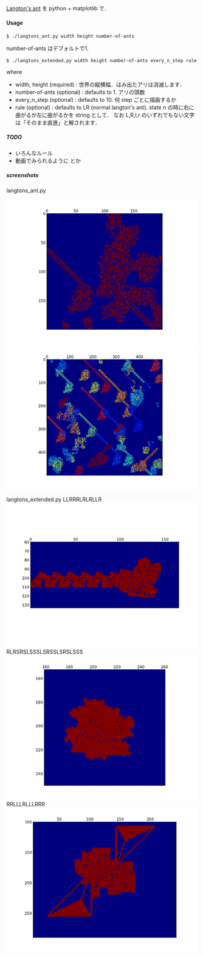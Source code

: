 [Langton's ant][1] を python + matplotlib で．

#### Usage
``` 
$ ./langtons_ant.py width height number-of-ants
```
number-of-ants はデフォルトで1.

``` 
$ ./langtons_extended.py width height number-of-ants every_n_step rule
```
where
  
* width, height (required)  : 世界の縦横幅．はみ出たアリは消滅します．
* number-of-ants (optional) : defaults to 1. アリの頭数
* every_n_step (optional)   : defaults to 10. 何 step ごとに描画するか
* rule (optional)           : defaults to LR (normal langton's ant). state n の時に右に曲がるか左に曲がるかを string として．
なお L,R,l,r のいずれでもない文字は「そのまま直進」と解されます．


##### TODO 
* いろんなルール
* 動画でみられるように
とか

##### screenshots
langtons_ant.py

![screenshot 1](./screenshots/figure_1.png) 
![screenshot 2](./screenshots/figure_2.png)

langtons_extended.py
LLRRRLRLRLLR
![LLRRRLRLRLLR](./screenshots/LLRRRLRLRLLR.png)
RLRSRSLSSSLSRSSLSRSLSSS
![RLRSRSLSSSLSRSSLSRSLSSS](./screenshots/RLRSRSLSSSLSRSSLSRSLSSS.png)
RRLLLRLLLRRR
![RRLLLRLLLRRR](./screenshots/RRLLLRLLLRRR.png)

[1]: http://en.wikipedia.org/wiki/Langton%27s_ant
